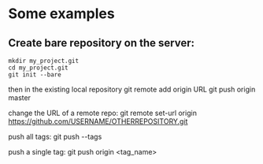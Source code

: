 # Some examples
 
## Create bare repository on the server:

```
mkdir my_project.git
cd my_project.git
git init --bare
```
 
then in the existing local repository
git remote add origin URL
git push origin master
 
change the URL of a remote repo:
git remote set-url origin https://github.com/USERNAME/OTHERREPOSITORY.git
 
push all tags:
git push --tags
 
push a single tag:
git push origin <tag_name>